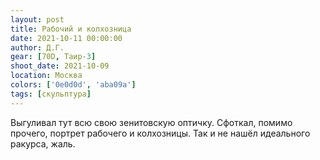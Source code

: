 ```yaml
---
layout: post
title: Рабочий и колхозница
date: 2021-10-11 00:00:00
author: Д.Г.
gear: [70D, Таир-3]
shoot_date: 2021-10-09
location: Москва
colors: ['0e0d0d', 'aba09a']
tags: [скульптура]
---
```

Выгуливал тут всю свою зенитовскую оптичку. Сфоткал, помимо прочего, портрет рабочего и колхозницы. Так и не нашёл идеального ракурса, жаль.

